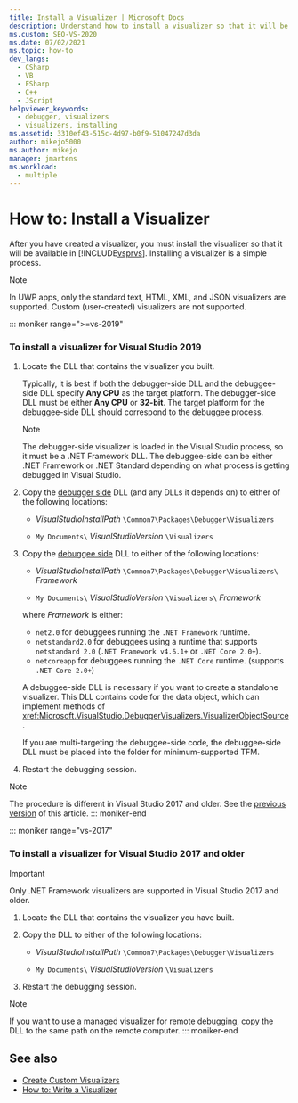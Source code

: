 ```yaml
---
title: Install a Visualizer | Microsoft Docs
description: Understand how to install a visualizer so that it will be available for debugging use in Visual Studio.
ms.custom: SEO-VS-2020
ms.date: 07/02/2021
ms.topic: how-to
dev_langs:
  - CSharp
  - VB
  - FSharp
  - C++
  - JScript
helpviewer_keywords:
  - debugger, visualizers
  - visualizers, installing
ms.assetid: 3310ef43-515c-4d97-b0f9-51047247d3da
author: mikejo5000
ms.author: mikejo
manager: jmartens
ms.workload:
  - multiple
---
```

# How to: Install a Visualizer
After you have created a visualizer, you must install the visualizer so that it will be available in [!INCLUDE[vsprvs](../code-quality/includes/vsprvs_md.md)]. Installing a visualizer is a simple process.

> [!NOTE]
> In UWP apps, only the standard text, HTML, XML, and JSON visualizers are supported. Custom (user-created) visualizers are not supported.

::: moniker range=">=vs-2019"
### To install a visualizer for Visual Studio 2019

1. Locate the DLL that contains the visualizer you built.

   Typically, it is best if both the debugger-side DLL and the debuggee-side DLL specify **Any CPU** as the target platform. The debugger-side DLL must be either **Any CPU** or **32-bit**. The target platform for the debuggee-side DLL should correspond to the debuggee process.

   >[!NOTE]
   > The debugger-side visualizer is loaded in the Visual Studio process, so it must be a .NET Framework DLL. The debuggee-side can be either .NET Framework or .NET Standard depending on what process is getting debugged in Visual Studio.

2. Copy the [debugger side](create-custom-visualizers-of-data.md#to-create-the-debugger-side) DLL (and any DLLs it depends on) to either of the following locations:

    - *VisualStudioInstallPath* `\Common7\Packages\Debugger\Visualizers`

    - `My Documents\` *VisualStudioVersion* `\Visualizers`

3. Copy the [debuggee side](create-custom-visualizers-of-data.md#to-create-the-visualizer-object-source-for-the-debuggee-side) DLL to either of the following locations:

    - *VisualStudioInstallPath* `\Common7\Packages\Debugger\Visualizers\` *Framework*

    - `My Documents\` *VisualStudioVersion* `\Visualizers\` *Framework*

    where *Framework* is either:
    - `net2.0` for debuggees running the `.NET Framework` runtime.
    - `netstandard2.0` for debuggees using a runtime that supports `netstandard 2.0` (`.NET Framework v4.6.1+` or `.NET Core 2.0+`).
    - `netcoreapp` for debuggees running the `.NET Core` runtime. (supports `.NET Core 2.0+`)

   A debuggee-side DLL is necessary if you want to create a standalone visualizer. This DLL contains code for the data object, which can implement methods of <xref:Microsoft.VisualStudio.DebuggerVisualizers.VisualizerObjectSource>.

   If you are multi-targeting the debuggee-side code, the debuggee-side DLL must be placed into the folder for minimum-supported TFM.

4. Restart the debugging session.

> [!NOTE]
> The procedure is different in Visual Studio 2017 and older. See the [previous version](how-to-install-a-visualizer.md?view=vs-2017&preserve-view=true) of this article.
::: moniker-end

::: moniker range="vs-2017"
### To install a visualizer for Visual Studio 2017 and older

> [!IMPORTANT]
> Only .NET Framework visualizers are supported in Visual Studio 2017 and older.

1. Locate the DLL that contains the visualizer you have built.

2. Copy the DLL to either of the following locations:

    - *VisualStudioInstallPath* `\Common7\Packages\Debugger\Visualizers`

    - `My Documents\` *VisualStudioVersion* `\Visualizers`

3. Restart the debugging session.

> [!NOTE]
> If you want to use a managed visualizer for remote debugging, copy the DLL to the same path on the remote computer.
::: moniker-end

## See also
- [Create Custom Visualizers](../debugger/create-custom-visualizers-of-data.md)
- [How to: Write a Visualizer](create-custom-visualizers-of-data.md)
